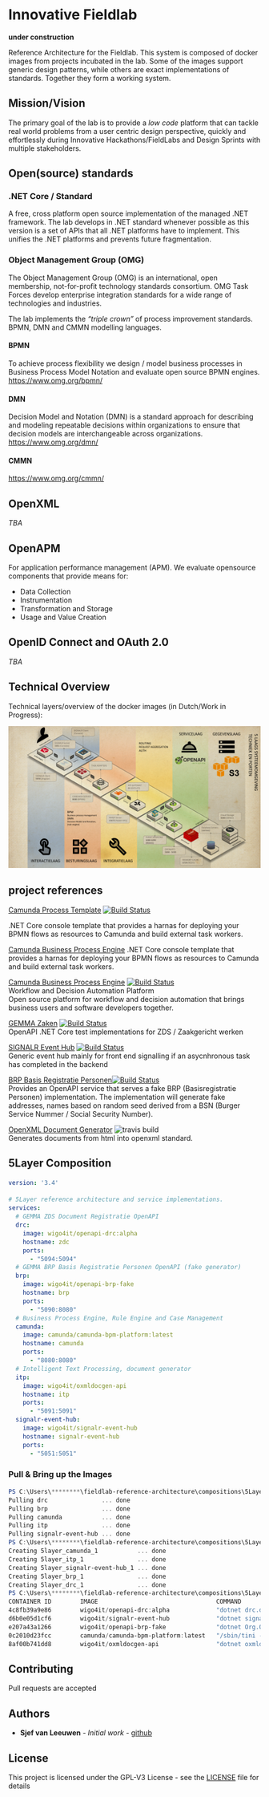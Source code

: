 # Innovative Fieldlab
**under construction**

Reference Architecture for the Fieldlab. This system is composed of docker images from projects incubated in the lab. Some of the images support generic design patterns, while others are exact implementations of standards. Together they form a working system.

## Mission/Vision

The primary goal of the lab is to provide a *low code* platform that can tackle real world problems from a user centric design perspective, quickly and effortlessly during Innovative Hackathons/FieldLabs and Design Sprints with multiple stakeholders.

## Open(source) standards

### .NET Core / Standard

A free, cross platform open source implementation of the managed .NET framework. The lab develops in .NET standard whenever possible as this version is a set of APIs that all .NET platforms have to implement. This unifies the .NET platforms and prevents future fragmentation.

### Object Management Group (OMG) 

The Object Management Group (OMG) is an international, open membership, not-for-profit technology standards consortium. OMG Task Forces develop enterprise integration standards for a wide range of technologies and industries.

The lab implements the *“triple crown”* of process improvement standards. BPMN, DMN and CMMN modelling languages.

#### BPMN

To achieve process flexibility we design / model business processes in Business Process Model Notation and evaluate open source BPMN engines.  
https://www.omg.org/bpmn/


#### DMN

Decision Model and Notation (DMN) is a standard approach for describing and modeling repeatable decisions within organizations to ensure that decision models are interchangeable across organizations.  
https://www.omg.org/dmn/

#### CMMN

https://www.omg.org/cmmn/

## OpenXML

*TBA*

## OpenAPM

For application performance management (APM). We evaluate opensource components that provide means for:

* Data Collection
* Instrumentation
* Transformation and Storage
* Usage and Value Creation

## OpenID Connect and OAuth 2.0

*TBA*

## Technical Overview
Technical layers/overview of the docker images (in Dutch/Work in Progress):

![5Layer](./doc/5layer.png)

## project references

[Camunda Process Template](https://github.com/sjefvanleeuwen/camunda-process-template) 
[![Build Status](https://travis-ci.org/sjefvanleeuwen/camunda-process-template.svg?branch=master)](https://travis-ci.org/sjefvanleeuwen/camunda-process-template)

.NET Core console template that provides a harnas for deploying your BPMN flows as resources to Camunda and build external task workers.

[Camunda Business Process Engine](http://camunda.org)
.NET Core console template that provides a harnas for deploying your BPMN flows as resources to Camunda and build external task workers.

[Camunda Business Process Engine](http://camunda.org)  [![Build Status](https://travis-ci.org/camunda/camunda-bpm-platform.svg?branch=master)](https://travis-ci.org/camunda/camunda-bpm-platform)  
Workflow and Decision Automation Platform  
Open source platform for workflow and decision automation that brings business users and software developers together.

[GEMMA Zaken](https://github.com/sjefvanleeuwen/gemma-zaken) [![Build Status](https://travis-ci.org/sjefvanleeuwen/gemma-zaken.svg?branch=master)](https://travis-ci.org/sjefvanleeuwen/gemma-zaken)  
OpenAPI .NET Core test implementations for ZDS / Zaakgericht werken

[SIGNALR Event Hub](https://github.com/sjefvanleeuwen/signalr-event-hub) 
[![Build Status](https://travis-ci.org/sjefvanleeuwen/signalr-event-hub.svg?branch=master)](https://travis-ci.org/sjefvanleeuwen/signalr-event-hub)  
Generic event hub mainly for front end signalling if an asycnhronous task has completed in the backend 

[BRP Basis Registratie Personen](https://github.com/sjefvanleeuwen/openapi-brp-fake)[![Build Status](https://travis-ci.org/sjefvanleeuwen/openapi-brp-fake.svg?branch=master)](https://travis-ci.org/sjefvanleeuwen/openapi-brp-fake)  
Provides an OpenAPI service that serves a fake BRP (Basisregistratie Personen) implementation. The implementation will generate fake addresses, names based on random seed derived from a BSN (Burger Service Nummer / Social Security Number).

[OpenXML Document Generator](https://github.com/sjefvanleeuwen/openxml-document-generator)  ![travis build](https://travis-ci.com/sjefvanleeuwen/openxml-document-generator.svg?branch=master)  
Generates documents from html into openxml standard.

## 5Layer Composition

```yaml
version: '3.4'

# 5Layer reference architecture and service implementations.
services:
  # GEMMA ZDS Document Registratie OpenAPI
  drc:
    image: wigo4it/openapi-drc:alpha
    hostname: zdc
    ports:
      - "5094:5094"
  # GEMMA BRP Basis Registratie Personen OpenAPI (fake generator)
  brp:
    image: wigo4it/openapi-brp-fake
    hostname: brp
    ports:
      - "5090:8080"
  # Business Process Engine, Rule Engine and Case Management  
  camunda:
    image: camunda/camunda-bpm-platform:latest
    hostname: camunda
    ports:
      - "8080:8080"
  # Intelligent Text Processing, document generator
  itp:
    image: wigo4it/oxmldocgen-api
    hostname: itp
    ports:
      - "5091:5091"
  signalr-event-hub:
    image: wigo4it/signalr-event-hub
    hostname: signalr-event-hub
    ports:
      - "5051:5051"
```

### Pull & Bring up the Images

```powershell
PS C:\Users\********\fieldlab-reference-architecture\compositions\5Layer> docker-compose pull
Pulling drc               ... done
Pulling brp               ... done
Pulling camunda           ... done
Pulling itp               ... done
Pulling signalr-event-hub ... done
PS C:\Users\********\fieldlab-reference-architecture\compositions\5Layer> docker-compose up -d
Creating 5layer_camunda_1           ... done
Creating 5layer_itp_1               ... done
Creating 5layer_signalr-event-hub_1 ... done
Creating 5layer_brp_1               ... done
Creating 5layer_drc_1               ... done
PS C:\Users\********\fieldlab-reference-architecture\compositions\5Layer> docker ps
CONTAINER ID        IMAGE                                 COMMAND                  CREATED             STATUS              PORTS                              NAMES
4c8fb39a9e86        wigo4it/openapi-drc:alpha             "dotnet drc.dll"         23 minutes ago      Up 23 minutes       0.0.0.0:5094->5094/tcp             5layer_drc_1
d6b0e05d1cf6        wigo4it/signalr-event-hub             "dotnet signalr-even…"   23 minutes ago      Up 23 minutes       0.0.0.0:5051->5051/tcp             5layer_signalr-event-hub_1
e207a43a1266        wigo4it/openapi-brp-fake              "dotnet Org.OpenAPIT…"   23 minutes ago      Up 23 minutes       0.0.0.0:5090->8080/tcp             5layer_brp_1
0c2010d23fcc        camunda/camunda-bpm-platform:latest   "/sbin/tini -- ./cam…"   23 minutes ago      Up 23 minutes       8000/tcp, 0.0.0.0:8080->8080/tcp   5layer_camunda_1
8af00b741dd8        wigo4it/oxmldocgen-api                "dotnet oxmldocgen-a…"   23 minutes ago      Up 23 minutes       0.0.0.0:5091->5091/tcp             5layer_itp_1
```

## Contributing

Pull requests are accepted

## Authors

* **Sjef van Leeuwen** - *Initial work* - [github](https://github.com/sjefvanleeuwen)

## License

This project is licensed under the GPL-V3 License - see the [LICENSE](LICENSE) file for details
